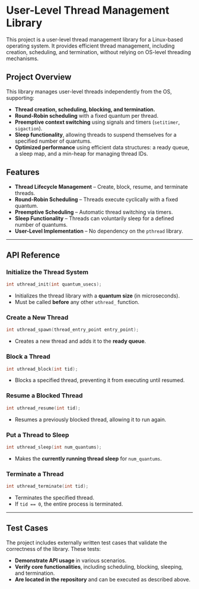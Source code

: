 # **User-Level Thread Management Library**
This project is a user-level thread management library for a Linux-based operating system. It provides efficient thread management, including creation, scheduling, and termination, without relying on OS-level threading mechanisms.

## **Project Overview**  
This library manages user-level threads independently from the OS, supporting:
- **Thread creation, scheduling, blocking, and termination.**
- **Round-Robin scheduling** with a fixed quantum per thread.
- **Preemptive context switching** using signals and timers (`setitimer`, `sigaction`).
- **Sleep functionality**, allowing threads to suspend themselves for a specified number of quantums.
- **Optimized performance** using efficient data structures: a ready queue, a sleep map, and a min-heap for managing thread IDs.

## **Features**
- **Thread Lifecycle Management** – Create, block, resume, and terminate threads.  
- **Round-Robin Scheduling** – Threads execute cyclically with a fixed quantum.  
- **Preemptive Scheduling** – Automatic thread switching via timers.  
- **Sleep Functionality** – Threads can voluntarily sleep for a defined number of quantums.  
- **User-Level Implementation** – No dependency on the `pthread` library.  
---

## **API Reference**

### **Initialize the Thread System**
```cpp
int uthread_init(int quantum_usecs);
```
- Initializes the thread library with a **quantum size** (in microseconds).  
- Must be called **before** any other `uthread_` function.  

### **Create a New Thread**
```cpp
int uthread_spawn(thread_entry_point entry_point);
```
- Creates a new thread and adds it to the **ready queue**.  

### **Block a Thread**
```cpp
int uthread_block(int tid);
```
- Blocks a specified thread, preventing it from executing until resumed.  

### **Resume a Blocked Thread**
```cpp
int uthread_resume(int tid);
```
- Resumes a previously blocked thread, allowing it to run again.  

### **Put a Thread to Sleep**
```cpp
int uthread_sleep(int num_quantums);
```
- Makes the **currently running thread sleep** for `num_quantums`.  

### **Terminate a Thread**
```cpp
int uthread_terminate(int tid);
```
- Terminates the specified thread.  
- If `tid == 0`, the entire process is terminated.  

---

## **Test Cases**  
The project includes externally written test cases that validate the correctness of the library. These tests:
- **Demonstrate API usage** in various scenarios.
- **Verify core functionalities**, including scheduling, blocking, sleeping, and termination.
- **Are located in the repository** and can be executed as described above.
